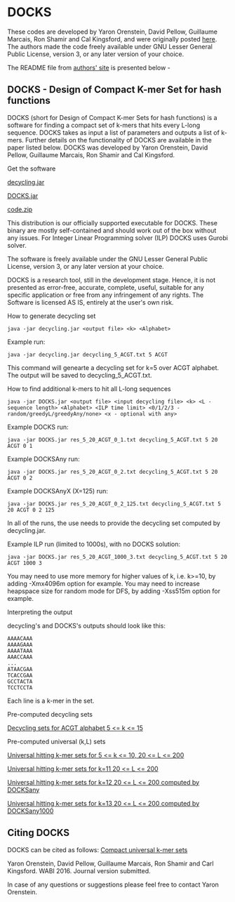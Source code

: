 # DOCKS

These codes are developed by Yaron Orenstein, David Pellow, Guillaume Marcais, Ron Shamir and Cal Kingsford,
and were originally posted [here](http://acgt.cs.tau.ac.il/docks/). 
The authors made the code freely available under GNU Lesser General Public License, version 3, or any later 
version of your choice.

The README file from [authors' site](http://acgt.cs.tau.ac.il/docks/) is presented below -

## DOCKS - Design of Compact K-mer Set for hash functions

DOCKS (short for Design of Compact K-mer Sets for hash functions) is a software for finding a compact set of k-mers that hits every L-long sequence. DOCKS takes as input a list of parameters and outputs a list of k-mers. Further details on the functionality of DOCKS are available in the paper listed below.
DOCKS was developed by Yaron Orenstein, David Pellow, Guillaume Marcais, Ron Shamir and Cal Kingsford.

Get the software

[decycling.jar](http://acgt.cs.tau.ac.il/docks/decycling.jar)

[DOCKS.jar](http://acgt.cs.tau.ac.il/docks/DOCKS.jar)

[code.zip](http://acgt.cs.tau.ac.il/docks/code.zip)

This distribution is our officially supported executable for DOCKS. These binary are mostly self-contained and should work out of the box without any issues. For Integer Linear Programming solver (ILP) DOCKS uses Gurobi solver.

The software is freely available under the GNU Lesser General Public License, version 3, or any later version at your choice.

DOCKS is a research tool, still in the development stage. Hence, it is not presented as error-free, accurate, complete, useful, suitable for any specific application or free from any infringement of any rights. The Software is licensed AS IS, entirely at the user's own risk.

How to generate decycling set

~~~~~~~~~
java -jar decycling.jar <output file> <k> <Alphabet>
~~~~~~~~~

Example run:

~~~~~~~~~
java -jar decycling.jar decycling_5_ACGT.txt 5 ACGT
~~~~~~~~~

This command will genearte a decycling set for k=5 over ACGT alphabet. The output will be saved to decycling_5_ACGT.txt.

How to find additional k-mers to hit all L-long sequences

~~~~~~~~~
java -jar DOCKS.jar <output file> <input decycling file> <k> <L - sequence length> <Alphabet> <ILP time limit> <0/1/2/3 - random/greedyL/greedyAny/none> <x - optional with any>
~~~~~~~~~

Example DOCKS run:

~~~~~~~~~
java -jar DOCKS.jar res_5_20_ACGT_0_1.txt decycling_5_ACGT.txt 5 20 ACGT 0 1
~~~~~~~~~

Example DOCKSAny run:

~~~~~~~~~
java -jar DOCKS.jar res_5_20_ACGT_0_2.txt decycling_5_ACGT.txt 5 20 ACGT 0 2
~~~~~~~~~

Example DOCKSAnyX (X=125) run:

~~~~~~~~~
java -jar DOCKS.jar res_5_20_ACGT_0_2_125.txt decycling_5_ACGT.txt 5 20 ACGT 0 2 125
~~~~~~~~~

In all of the runs, the use needs to provide the decycling set computed by decycling.jar.

Example ILP run (limited to 1000s), with no DOCKS solution:

~~~~~~~~~
java -jar DOCKS.jar res_5_20_ACGT_1000_3.txt decycling_5_ACGT.txt 5 20 ACGT 1000 3
~~~~~~~~~

You may need to use more memory for higher values of k, i.e. k>=10, by adding -Xmx4096m option for example.
You may need to increase heapspace size for random mode for DFS, by adding -Xss515m option for example.

Interpreting the output

decycling's and DOCKS's outputs should look like this:
~~~~~~~~~
AAAACAAA
AAAAGAAA
AAAATAAA
AAACCAAA
...
ATAACGAA
TCACCGAA
GCCTACTA
TCCTCCTA
~~~~~~~~~
Each line is a k-mer in the set.

Pre-computed decycling sets

[Decycling sets for ACGT alphabet 5 <= k <= 15](http://acgt.cs.tau.ac.il/docks/decycling.zip)

Pre-computed universal (k,L) sets

[Universal hitting k-mer sets for 5 <= k <= 10, 20 <= L <= 200](http://acgt.cs.tau.ac.il/docks/ukl_k_5_10_L_20_200.zip)

[Universal hitting k-mer sets for k=11 20 <= L <= 200](http://acgt.cs.tau.ac.il/docks/res_11.zip)

[Universal hitting k-mer sets for k=12 20 <= L <= 200 computed by DOCKSany](http://acgt.cs.tau.ac.il/docks/res_12_20-200_ACGT_5_1.zip)

[Universal hitting k-mer sets for k=13 20 <= L <= 200 computed by DOCKSany1000](http://acgt.cs.tau.ac.il/docks/res_13_20-200_ACGT_5_1000.zip)

## Citing DOCKS

DOCKS can be cited as follows:
[Compact universal k-mer sets](http://acgt.cs.tau.ac.il/papers/David_P_compact_universal_k-mer_hitting_sets.pdf)

Yaron Orenstein, David Pellow, Guillaume Marcais, Ron Shamir and Carl Kingsford.
WABI 2016.
Journal version submitted.

In case of any questions or suggestions please feel free to contact Yaron Orenstein.


